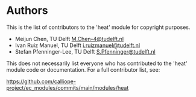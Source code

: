 # Authors

This is the list of contributors to the 'heat' module for copyright purposes.

- Meijun Chen, TU Delft <M.Chen-4@tudelft.nl>
- Ivan Ruiz Manuel, TU Delft <i.ruizmanuel@tudelft.nl>
- Stefan Pfenninger-Lee, TU Delft <S.Pfenninger@tudelft.nl>

This does not necessarily list everyone who has contributed to the 'heat' module code or documentation.
For a full contributor list, see:

<https://github.com/calliope-project/ec_modules/commits/main/modules/heat>
